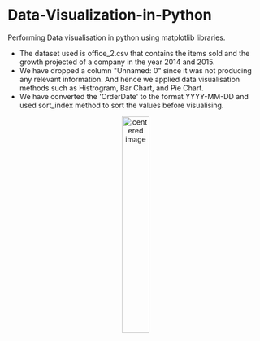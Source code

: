 # Data-Visualization-in-Python
Performing Data visualisation in python using matplotlib libraries.

- The dataset used is office_2.csv that contains the items sold and the growth projected of a company in the year 2014 and 2015.
- We have dropped a column "Unnamed: 0" since it was not producing any relevant information. And hence we applied data visualisation methods such as Histrogram, Bar Chart, and Pie Chart.
- We have converted the 'OrderDate' to the format YYYY-MM-DD and used sort_index method to sort the values before visualising.


<p align ='center' width ='100%'>
    <img width ="33%" src="https://user-images.githubusercontent.com/74041244/158019602-7e9f81b9-9578-47fd-bc99-f24e1684ca8e.jpg"  alt="centered image" />
</p>


